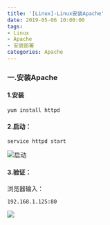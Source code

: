 ```yaml
---
title: '[Linux]-Linux安装Apache'
date: 2019-05-06 10:00:00
tags: 
- Linux
- Apache
- 安装部署
categories: Apache
---
```


### 一.安装Apache
#### 1.安装
```shell
yum install httpd
```

#### 2.启动：
```shell
service httpd start
```
![启动](https://imgconvert.csdnimg.cn/aHR0cHM6Ly91cGxvYWQtaW1hZ2VzLmppYW5zaHUuaW8vdXBsb2FkX2ltYWdlcy80MzkxNDA3LTc5NjdkMTZhM2M1ZGE3YTIucG5n?x-oss-process=image/format,png)

#### 3.验证：
浏览器输入：
```shell
192.168.1.125:80
```
![](https://imgconvert.csdnimg.cn/aHR0cHM6Ly91cGxvYWQtaW1hZ2VzLmppYW5zaHUuaW8vdXBsb2FkX2ltYWdlcy80MzkxNDA3LTY1YzY2ODE2MmM3ZjViYjMucG5n?x-oss-process=image/format,png)
